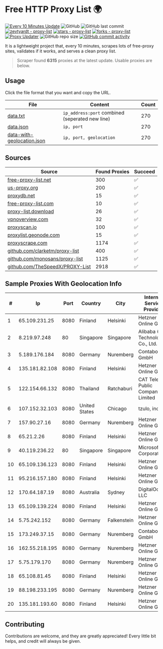 
# Free HTTP Proxy List 🌍

[![Every 10 Minutes Update](https://github.com/mertguvencli/http-proxy-list/actions/workflows/main.yml/badge.svg?branch=main)](https://github.com/mertguvencli/http-proxy-list/actions/workflows/main.yml)
![GitHub](https://img.shields.io/github/license/mertguvencli/http-proxy-list)
![GitHub last commit](https://img.shields.io/github/last-commit/mertguvencli/http-proxy-list)
[![zevtyardt - proxy-list](https://img.shields.io/static/v1?label=zevtyardt&message=proxy-list&color=blue&logo=github)](https://github.com/zevtyardt/proxy-list "Go to GitHub repo")
[![stars - proxy-list](https://img.shields.io/github/stars/zevtyardt/proxy-list?style=social)](https://github.com/zevtyardt/proxy-list)
[![forks - proxy-list](https://img.shields.io/github/forks/zevtyardt/proxy-list?style=social)](https://github.com/zevtyardt/proxy-list)
[![Proxy Updater](https://github.com/zevtyardt/proxy-list/workflows/Proxy%20Updater/badge.svg)](https://github.com/zevtyardt/proxy-list/actions?query=workflow:"Proxy+Updater")
![GitHub repo size](https://img.shields.io/github/repo-size/zevtyardt/proxy-list)
[![GitHub commit activity](https://img.shields.io/github/commit-activity/m/zevtyardt/proxy-list?logo=commits)](https://github.com/zevtyardt/proxy-list/commits/main)

It is a lightweight project that, every 10 minutes, scrapes lots of free-proxy sites, validates if it works, and serves a clean proxy list.

> Scraper found **6315** proxies at the latest update. Usable proxies are below.

## Usage

Click the file format that you want and copy the URL.

|File|Content|Count|
|----|-------|-----|
|[data.txt](https://raw.githubusercontent.com/mertguvencli/http-proxy-list/main/proxy-list/data.txt)|`ip_address:port` combined (seperated new line)|270|
|[data.json](https://raw.githubusercontent.com/mertguvencli/http-proxy-list/main/proxy-list/data.json)|`ip, port`|270|
|[data-with-geolocation.json](https://raw.githubusercontent.com/mertguvencli/http-proxy-list/main/proxy-list/data-with-geolocation.json)|`ip, port, geolocation`|270|

## Sources

|Source|Found Proxies|Succeed|
|------|-------------|-------|
|[free-proxy-list.net](https://free-proxy-list.net)|300|✅|
|[us-proxy.org](https://www.us-proxy.org)|200|✅|
|[proxydb.net](http://proxydb.net)|15|✅|
|[free-proxy-list.com](https://free-proxy-list.com/?page=&port=&type%5B%5D=http&type%5B%5D=https&up_time=0&search=Search)|10|✅|
|[proxy-list.download](https://www.proxy-list.download/HTTP)|26|✅|
|[vpnoverview.com](https://vpnoverview.com/privacy/anonymous-browsing/free-proxy-servers)|32|✅|
|[proxyscan.io](https://www.proxyscan.io)|100|✅|
|[proxylist.geonode.com](https://proxylist.geonode.com/api/proxy-list?limit=300&page=1&sort_by=lastChecked&sort_type=desc&protocols=http,https)|15|✅|
|[proxyscrape.com](https://api.proxyscrape.com/v2/?request=displayproxies&protocol=http&timeout=10000&country=all&ssl=all&anonymity=all)|1174|✅|
|[github.com/clarketm/proxy-list](https://raw.githubusercontent.com/clarketm/proxy-list/master/proxy-list-raw.txt)|400|✅|
|[github.com/monosans/proxy-list](https://raw.githubusercontent.com/monosans/proxy-list/main/proxies/http.txt)|1125|✅|
|[github.com/TheSpeedX/PROXY-List](https://raw.githubusercontent.com/TheSpeedX/PROXY-List/master/http.txt)|2918|✅|


## Sample Proxies With Geolocation Info

|#|Ip|Port|Country|City|Internet Service Provider|
|-|--|----|-------|----|-------------------------|
|1|65.109.231.25|8080|Finland|Helsinki|Hetzner Online GmbH|
|2|8.219.97.248|80|Singapore|Singapore|Alibaba (US) Technology Co., Ltd.|
|3|5.189.176.184|8080|Germany|Nuremberg|Contabo GmbH|
|4|135.181.82.108|8080|Finland|Helsinki|Hetzner Online GmbH|
|5|122.154.66.132|8080|Thailand|Ratchaburi|CAT Telecom Public Company Limited|
|6|107.152.32.103|8080|United States|Chicago|tzulo, inc.|
|7|157.90.27.16|8080|Germany|Nuremberg|Hetzner Online GmbH|
|8|65.21.2.26|8080|Finland|Helsinki|Hetzner Online GmbH|
|9|40.119.236.22|80|Singapore|Singapore|Microsoft Corporation|
|10|65.109.136.123|8080|Finland|Helsinki|Hetzner Online GmbH|
|11|95.216.157.180|8080|Finland|Helsinki|Hetzner Online GmbH|
|12|170.64.187.19|8080|Australia|Sydney|DigitalOcean, LLC|
|13|65.109.139.224|8080|Finland|Helsinki|Hetzner Online GmbH|
|14|5.75.242.152|8080|Germany|Falkenstein|Hetzner Online GmbH|
|15|173.249.37.15|8080|Germany|Nuremberg|Contabo GmbH|
|16|162.55.218.195|8080|Germany|Nuremberg|Hetzner Online GmbH|
|17|5.75.179.170|8080|Germany|Nuremberg|Hetzner Online GmbH|
|18|65.108.81.45|8080|Finland|Helsinki|Hetzner Online GmbH|
|19|88.198.233.195|8080|Germany|Nuremberg|Hetzner Online GmbH|
|20|135.181.193.60|8080|Finland|Helsinki|Hetzner Online GmbH|



## Contributing

Contributions are welcome, and they are greatly appreciated! Every
little bit helps, and credit will always be given.

